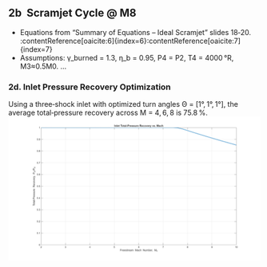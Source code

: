 ## 2b  Scramjet Cycle @ M8
* Equations from “Summary of Equations – Ideal Scramjet” slides 18‑20. :contentReference[oaicite:6]{index=6}:contentReference[oaicite:7]{index=7}  
* Assumptions: γ_burned = 1.3, η_b = 0.95, P4 = P2, T4 = 4000 °R, M3≈0.5M0.
…
### 2d. Inlet Pressure Recovery Optimization

Using a three‑shock inlet with optimized turn angles Θ = [1°, 1°, 1°], the average total‑pressure recovery across M = 4, 6, 8 is 75.8 %.  
![Recovery vs Mach](../figures/inlet_recovery_vs_Mach.png)
